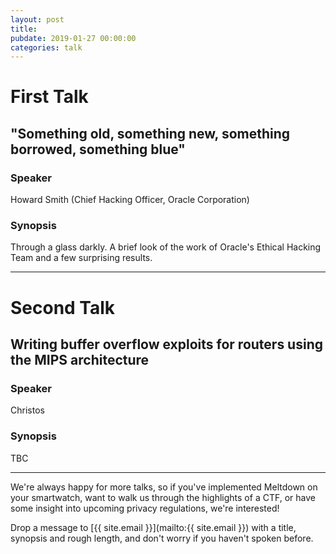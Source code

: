 ```yaml
---
layout: post
title:
pubdate: 2019-01-27 00:00:00
categories: talk
---
```


# First Talk

## "Something old, something new, something borrowed, something blue"

### Speaker

Howard Smith (Chief Hacking Officer, Oracle Corporation)

### Synopsis

Through a glass darkly. A brief look of the work of Oracle's Ethical
Hacking Team and a few surprising results.

<hr>

# Second Talk

## Writing buffer overflow exploits for routers using the MIPS architecture

### Speaker

Christos

### Synopsis

TBC

<hr>

We're always happy for more talks, so if you've implemented Meltdown on your smartwatch,
want to walk us through the highlights of a CTF, or have some insight into upcoming privacy
regulations, we're interested!

Drop a message to [{{ site.email }}](mailto:{{ site.email }}) with a title,
synopsis and rough length, and don't worry if you haven't spoken before.



